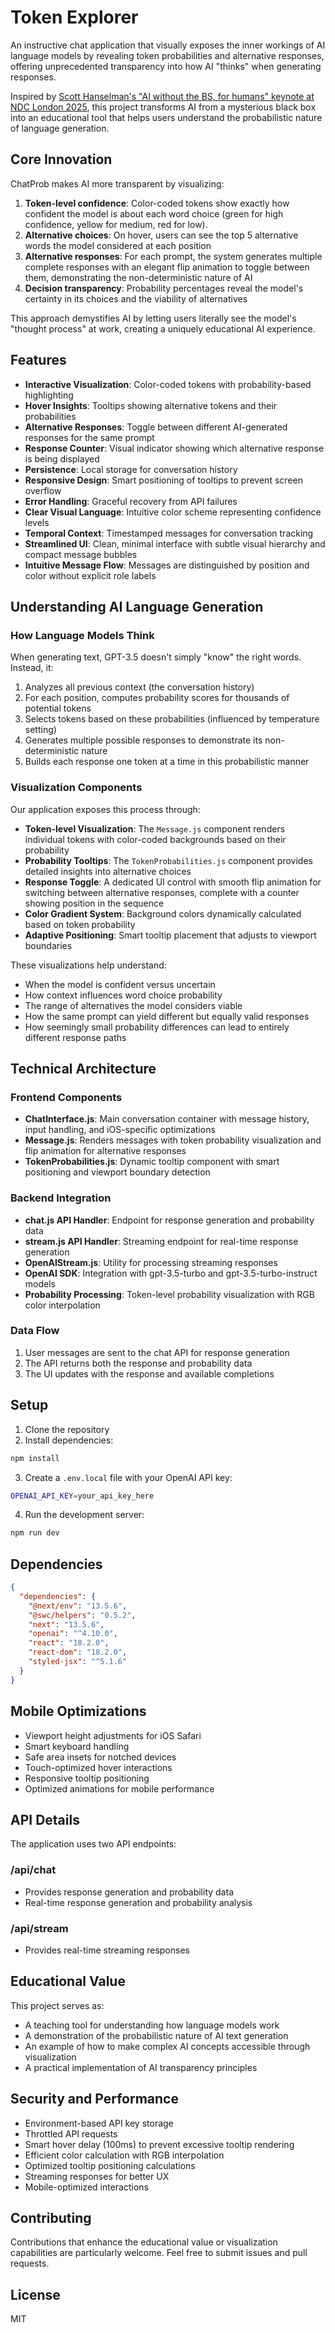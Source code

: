 # Token Explorer

An instructive chat application that visually exposes the inner workings of AI language models by revealing token probabilities and alternative responses, offering unprecedented transparency into how AI "thinks" when generating responses.

Inspired by [Scott Hanselman's "AI without the BS, for humans" keynote at NDC London 2025](https://www.youtube.com/watch?v=kYUicaho5k8), this project transforms AI from a mysterious black box into an educational tool that helps users understand the probabilistic nature of language generation.

## Core Innovation

ChatProb makes AI more transparent by visualizing:

1. **Token-level confidence**: Color-coded tokens show exactly how confident the model is about each word choice (green for high confidence, yellow for medium, red for low).
2. **Alternative choices**: On hover, users can see the top 5 alternative words the model considered at each position
3. **Alternative responses**: For each prompt, the system generates multiple complete responses with an elegant flip animation to toggle between them, demonstrating the non-deterministic nature of AI
4. **Decision transparency**: Probability percentages reveal the model's certainty in its choices and the viability of alternatives

This approach demystifies AI by letting users literally see the model's "thought process" at work, creating a uniquely educational AI experience.

## Features

- **Interactive Visualization**: Color-coded tokens with probability-based highlighting
- **Hover Insights**: Tooltips showing alternative tokens and their probabilities
- **Alternative Responses**: Toggle between different AI-generated responses for the same prompt
- **Response Counter**: Visual indicator showing which alternative response is being displayed
- **Persistence**: Local storage for conversation history
- **Responsive Design**: Smart positioning of tooltips to prevent screen overflow
- **Error Handling**: Graceful recovery from API failures
- **Clear Visual Language**: Intuitive color scheme representing confidence levels
- **Temporal Context**: Timestamped messages for conversation tracking
- **Streamlined UI**: Clean, minimal interface with subtle visual hierarchy and compact message bubbles
- **Intuitive Message Flow**: Messages are distinguished by position and color without explicit role labels

## Understanding AI Language Generation

### How Language Models Think

When generating text, GPT-3.5 doesn't simply "know" the right words. Instead, it:

1. Analyzes all previous context (the conversation history)
2. For each position, computes probability scores for thousands of potential tokens
3. Selects tokens based on these probabilities (influenced by temperature setting)
4. Generates multiple possible responses to demonstrate its non-deterministic nature
5. Builds each response one token at a time in this probabilistic manner

### Visualization Components

Our application exposes this process through:

- **Token-level Visualization**: The `Message.js` component renders individual tokens with color-coded backgrounds based on their probability
- **Probability Tooltips**: The `TokenProbabilities.js` component provides detailed insights into alternative choices
- **Response Toggle**: A dedicated UI control with smooth flip animation for switching between alternative responses, complete with a counter showing position in the sequence
- **Color Gradient System**: Background colors dynamically calculated based on token probability
- **Adaptive Positioning**: Smart tooltip placement that adjusts to viewport boundaries

These visualizations help understand:

- When the model is confident versus uncertain
- How context influences word choice probability
- The range of alternatives the model considers viable
- How the same prompt can yield different but equally valid responses
- How seemingly small probability differences can lead to entirely different response paths

## Technical Architecture

### Frontend Components
- **ChatInterface.js**: Main conversation container with message history, input handling, and iOS-specific optimizations
- **Message.js**: Renders messages with token probability visualization and flip animation for alternative responses
- **TokenProbabilities.js**: Dynamic tooltip component with smart positioning and viewport boundary detection

### Backend Integration
- **chat.js API Handler**: Endpoint for response generation and probability data
- **stream.js API Handler**: Streaming endpoint for real-time response generation
- **OpenAIStream.js**: Utility for processing streaming responses
- **OpenAI SDK**: Integration with gpt-3.5-turbo and gpt-3.5-turbo-instruct models
- **Probability Processing**: Token-level probability visualization with RGB color interpolation

### Data Flow
1. User messages are sent to the chat API for response generation
2. The API returns both the response and probability data
3. The UI updates with the response and available completions

## Setup

1. Clone the repository
2. Install dependencies:
```bash
npm install
```

3. Create a `.env.local` file with your OpenAI API key:
```bash
OPENAI_API_KEY=your_api_key_here
```

4. Run the development server:
```bash
npm run dev
```

## Dependencies

```json
{
  "dependencies": {
    "@next/env": "13.5.6",
    "@swc/helpers": "0.5.2",
    "next": "13.5.6",
    "openai": "^4.10.0",
    "react": "18.2.0",
    "react-dom": "18.2.0",
    "styled-jsx": "^5.1.6"
  }
}
```

## Mobile Optimizations

- Viewport height adjustments for iOS Safari
- Smart keyboard handling
- Safe area insets for notched devices
- Touch-optimized hover interactions
- Responsive tooltip positioning
- Optimized animations for mobile performance

## API Details

The application uses two API endpoints:

### /api/chat
- Provides response generation and probability data
- Real-time response generation and probability analysis

### /api/stream
- Provides real-time streaming responses

## Educational Value

This project serves as:
- A teaching tool for understanding how language models work
- A demonstration of the probabilistic nature of AI text generation
- An example of how to make complex AI concepts accessible through visualization
- A practical implementation of AI transparency principles

## Security and Performance

- Environment-based API key storage
- Throttled API requests
- Smart hover delay (100ms) to prevent excessive tooltip rendering
- Efficient color calculation with RGB interpolation
- Optimized tooltip positioning calculations
- Streaming responses for better UX
- Mobile-optimized interactions

## Contributing

Contributions that enhance the educational value or visualization capabilities are particularly welcome. Feel free to submit issues and pull requests.

## License

MIT
